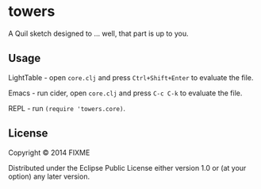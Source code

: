 # towers

A Quil sketch designed to ... well, that part is up to you.

## Usage

LightTable - open `core.clj` and press `Ctrl+Shift+Enter` to evaluate the file.

Emacs - run cider, open `core.clj` and press `C-c C-k` to evaluate the file.

REPL - run `(require 'towers.core)`.

## License

Copyright © 2014 FIXME

Distributed under the Eclipse Public License either version 1.0 or (at
your option) any later version.

